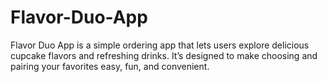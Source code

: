 # Flavor-Duo-App
Flavor Duo App is a simple ordering app that lets users explore delicious cupcake flavors and refreshing drinks. It’s designed to make choosing and pairing your favorites easy, fun, and convenient.
